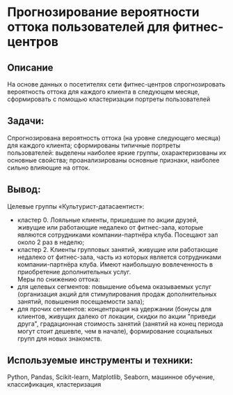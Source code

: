 # Прогнозирование вероятности оттока пользователей для фитнес-центров
##  Описание
На основе данных о посетителях сети фитнес-центров спрогнозировать вероятность оттока для каждого клиента в следующем месяце, сформировать с помощью кластеризации портреты пользователей
## Задачи:
Спрогнозирована вероятность оттока (на уровне следующего месяца) для каждого клиента; сформированы типичные портреты пользователей: выделены наиболее яркие группы, охарактеризованы их
основные свойства; проанализированы основные признаки, наиболее сильно влияющие на отток.
## Вывод:
Целевые группы «Культурист-датасаентист»:
* кластер 0. Лояльные клиенты, пришедшие по акции друзей, живущие или работающие недалеко от фитнес-зала, которые являются сотрудниками компании-партнёра клуба. Посещают зал около 2 раз в неделю;
* кластер 2. Клиенты групповых занятий, живущие или работающие недалеко от фитнес-зала, часть из которых является сотрудниками компании-партнёра клуба. Имеют наибольшую вовлеченность в приобретение дополнительных услуг.  
Меры по снижению оттока:
* для целевых сегментов: повышение объема оказываемых услуг (организация акций для стимулирования продаж дополнительных занятий, повышения посещаемости зала);
* для прочих сегментов: концентрация на удержании (бонусы для клиентов, живущих далеко от локации, скидки по акции "приведи друга", градационная стоимость занятий (занятий на конец периода могут стоит дешевле, чем в начале), формирование социальных групп для новых знакомств.

##  Используемые инструменты и техники:
Python, Pandas, Scikit-learn, Matplotlib, Seaborn, машинное обучение, классификация, кластеризация
